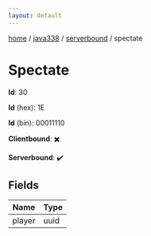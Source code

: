 ```yaml
---
layout: default
---
```


[home](/)  /  [java338](/protocol/java338)  /  [serverbound](/protocol/java338/serverbound)  /  spectate

# Spectate

**Id**: 30

**Id** (hex): 1E

**Id** (bin): 00011110

**Clientbound**: ✖️

**Serverbound**: ✔️

## Fields

Name | Type
---|---
player | uuid

